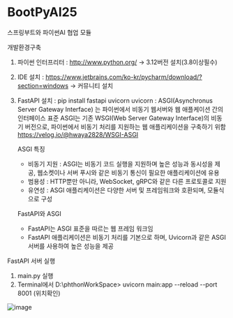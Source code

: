 # BootPyAI25
스프링부트와 파이썬AI 협업 모듈

개발환경구축
1. 파이썬 인터프리터 : http://www.python.org/ -> 3.12버전 설치(3.8이상필수)
2. IDE 설치 : https://www.jetbrains.com/ko-kr/pycharm/download/?section=windows -> 커뮤니티 설치
3. FastAPI 설치 : pip install fastapi uvicorn
   uvicorn : ASGI(Asynchronus Server Gateway Interface) 는 파이썬에서 비동기 웹서버와 웹 애플케이션 간의 인터페이스 표준
   ASGI는 기존 WSGI(Web Server Gateway Interface)의 비동기 버전으로, 파이썬에서 비동기 처리를 지원하는 웹 애플리케이션을 구축하기 위함
   https://velog.io/@hwaya2828/WSGI-ASGI

   ASGI 특징
   - 비동기 지원 : ASGI는 비동기 코드 실행을 지원하며 높은 성능과 동시성을 제공, 웹소켓이나 서버 푸시와 같은 비동기 통신이 필요한 애플리케이션에 유용
   - 범용성 : HTTP뿐만 아니라, WebSocket, gRPC와 같은 다른 프로토콜로 지원
   - 유연성 : ASGI 애플리케이션은 다양한 서버 및 프레임워크와 호환되며, 모듈식으로 구성

   FastAPI와 ASGI
   - FastAPI는 ASGI 표준을 따르는 웹 프레임 워크임
   - FastAPI 애플리케이션은 비동기 처리를 기본으로 하며, Uvicorn과 같은 ASGI 서버를 사용하여 높은 성능을 제공
  
FastAPI 서버 실행
1. main.py 실행
2. Terminal에서 D:\phthonWorkSpace> uvicorn main:app --reload --port 8001 (위치확인)


![image](https://github.com/user-attachments/assets/0aad0115-9fcc-4e20-9a5f-f99668efbfcc)
